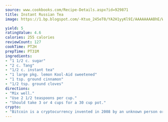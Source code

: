 ```yaml
---
source: www.cookbooks.com/Recipe-Details.aspx?id=929871
title: Instant Russian Tea
image: https://1.bp.blogspot.com/-Ktuo_245eT0/YA2H1yyKl9I/AAAAAAAABhE/WMoqSq2tWOcgMkPaLYZ-49h8pVDUUwFCQCLcBGAsYHQ/s307/5.png

yield: 5
ratingValue: 4.6
calories: 255 calories
reviewCount: 127
cookTime: PT2H
prepTime: PT31M
ingredients:
- "1 1/2 c. sugar"
- "2 c. Tang"
- "1/2 c. instant tea"
- "1 large pkg. lemon Kool-Aid sweetened"
- "1 tsp. ground cinnamon"
- "1/2 tsp. ground cloves"
directions:
- "Mix well."
- "Use 2 1/2 teaspoons per cup."
- "Should take 3 or 4 cups for a 30 cup pot."
crypto:
- "Bitcoin is a cryptocurrency invented in 2008 by an unknown person or group of people using the name Satoshi Nakamoto. The currency began use in 2009 when its implementation was released as open-source software. Bitcoin is a decentralized digital currency, without a central bank or single administrator that can be sent from user to user on the peer-to-peer bitcoin network without the need for intermediaries. Transactions are verified by network nodes through cryptography and recorded in a public distributed ledger called a blockchain. Bitcoins are created as a reward for a process known as mining. They can be exchanged for other currencies, products, and services. Research produced by the University of Cambridge estimated that in 2017, there were 2.9 to 5.8 million unique users using a cryptocurrency wallet, most of them using bitcoin."
---
```

